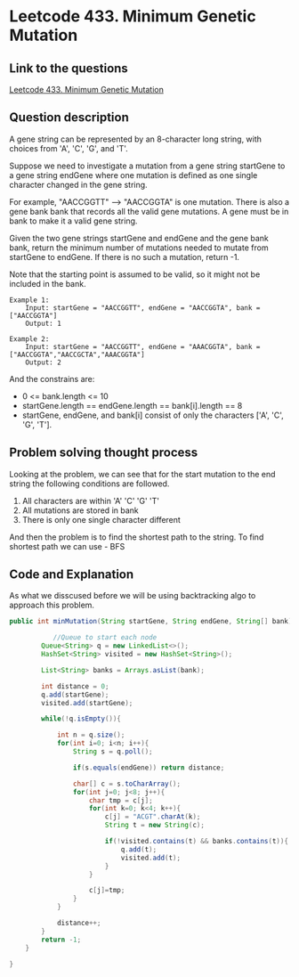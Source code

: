 # Leetcode 433. Minimum Genetic Mutation

## Link to the questions

[Leetcode 433. Minimum Genetic Mutation](https://leetcode.com/problems/minimum-genetic-mutation/description/)

## Question description

A gene string can be represented by an 8-character long string, with choices from 'A', 'C', 'G', and 'T'.

Suppose we need to investigate a mutation from a gene string startGene to a gene string endGene where one mutation is defined as one single character changed in the gene string.

For example, "AACCGGTT" --> "AACCGGTA" is one mutation.
There is also a gene bank bank that records all the valid gene mutations. A gene must be in bank to make it a valid gene string.

Given the two gene strings startGene and endGene and the gene bank bank, return the minimum number of mutations needed to mutate from startGene to endGene. If there is no such a mutation, return -1.

Note that the starting point is assumed to be valid, so it might not be included in the bank.

```
Example 1:
    Input: startGene = "AACCGGTT", endGene = "AACCGGTA", bank = ["AACCGGTA"]
    Output: 1

Example 2:
    Input: startGene = "AACCGGTT", endGene = "AAACGGTA", bank = ["AACCGGTA","AACCGCTA","AAACGGTA"]
    Output: 2
```

And the constrains are:

- 0 <= bank.length <= 10
- startGene.length == endGene.length == bank[i].length == 8
- startGene, endGene, and bank[i] consist of only the characters ['A', 'C', 'G', 'T'].

## Problem solving thought process

Looking at the problem, we can see that for the start mutation to the end string the following conditions are followed.

1. All characters are within 'A' 'C' 'G' 'T'
2. All mutations are stored in bank
3. There is only one single character different

And then the problem is to find the shortest path to the string.
To find shortest path we can use - BFS

## Code and Explanation

As what we disscused before we will be using backtracking algo to approach this problem.

```java
public int minMutation(String startGene, String endGene, String[] bank){

           //Queue to start each node
        Queue<String> q = new LinkedList<>();
        HashSet<String> visited = new HashSet<String>();

        List<String> banks = Arrays.asList(bank);

        int distance = 0;
        q.add(startGene);
        visited.add(startGene);

        while(!q.isEmpty()){

            int n = q.size();
            for(int i=0; i<n; i++){
                String s = q.poll();

                if(s.equals(endGene)) return distance;

                char[] c = s.toCharArray();
                for(int j=0; j<8; j++){
                    char tmp = c[j];
                    for(int k=0; k<4; k++){
                        c[j] = "ACGT".charAt(k);
                        String t = new String(c);

                        if(!visited.contains(t) && banks.contains(t)){
                            q.add(t);
                            visited.add(t);
                        }
                    }

                    c[j]=tmp;
                }
            }

            distance++;
        }
        return -1;
    }

}

```
